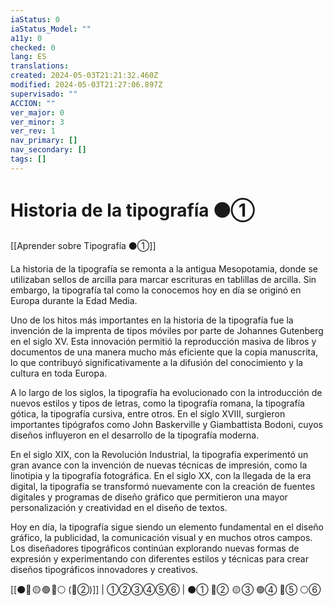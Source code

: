 ```yaml
---
iaStatus: 0
iaStatus_Model: ""
a11y: 0
checked: 0
lang: ES
translations: 
created: 2024-05-03T21:21:32.460Z
modified: 2024-05-03T21:27:06.897Z
supervisado: ""
ACCION: ""
ver_major: 0
ver_minor: 3
ver_rev: 1
nav_primary: []
nav_secondary: []
tags: []
---
```

# Historia de la tipografía ⚫①

[[Aprender sobre Tipografía ⚫①]]

La historia de la tipografía se remonta a la antigua Mesopotamia, donde se utilizaban sellos de arcilla para marcar escrituras en tablillas de arcilla. Sin embargo, la tipografía tal como la conocemos hoy en día se originó en Europa durante la Edad Media.

Uno de los hitos más importantes en la historia de la tipografía fue la invención de la imprenta de tipos móviles por parte de Johannes Gutenberg en el siglo XV. Esta innovación permitió la reproducción masiva de libros y documentos de una manera mucho más eficiente que la copia manuscrita, lo que contribuyó significativamente a la difusión del conocimiento y la cultura en toda Europa.

A lo largo de los siglos, la tipografía ha evolucionado con la introducción de nuevos estilos y tipos de letras, como la tipografía romana, la tipografía gótica, la tipografía cursiva, entre otros. En el siglo XVIII, surgieron importantes tipógrafos como John Baskerville y Giambattista Bodoni, cuyos diseños influyeron en el desarrollo de la tipografía moderna.

En el siglo XIX, con la Revolución Industrial, la tipografía experimentó un gran avance con la invención de nuevas técnicas de impresión, como la linotipia y la tipografía fotográfica. En el siglo XX, con la llegada de la era digital, la tipografía se transformó nuevamente con la creación de fuentes digitales y programas de diseño gráfico que permitieron una mayor personalización y creatividad en el diseño de textos.

Hoy en día, la tipografía sigue siendo un elemento fundamental en el diseño gráfico, la publicidad, la comunicación visual y en muchos otros campos. Los diseñadores tipográficos continúan explorando nuevas formas de expresión y experimentando con diferentes estilos y técnicas para crear diseños tipográficos innovadores y creativos.

[[⚫🔴 🟡 🟢 🔵⚪ (🔴②)]] | ①②③④⑤⑥ | ⚫① 🔴②  🟡 ③ 🟢④ 🔵⑤ ⚪⑥ 